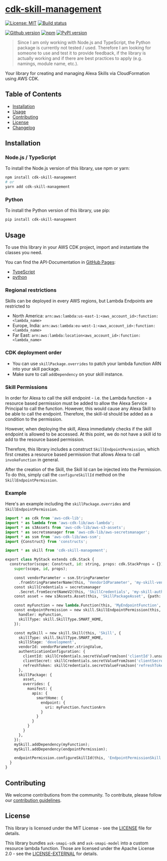 # [cdk-skill-management](https://t0bst4r.github.io/cdk-skill-management/)

[![License: MIT](https://img.shields.io/badge/License-MIT-yellow.svg)](https://opensource.org/licenses/MIT)
[![Build status](https://img.shields.io/github/actions/workflow/status/t0bst4r/cdk-skill-management/release.yml?logo=github)](https://github.com/t0bst4r/cdk-skill-management)

[![Github version](https://img.shields.io/github/v/release/t0bst4r/cdk-skill-management?logo=github)](https://github.com/t0bst4r/cdk-skill-management)
[![npm](https://img.shields.io/npm/v/cdk-skill-management?logo=npm)](https://www.npmjs.com/package/cdk-skill-management)
[![PyPI version](https://img.shields.io/pypi/v/cdk-skill-management?logo=pypi)](https://pypi.org/project/cdk-skill-management/)

> Since I am only working with Node.js and TypeScript, the Python package is currently not tested / used.
> Therefore I am looking for someone to use and test it to provide feedback, if the library is actually working and if there are best practices to apply (e.g. namings, module name, etc.).

Your library for creating and managing Alexa Skills via CloudFormation using AWS CDK.

## Table of Contents

* [Installation](#installation)
* [Usage](#usage)
* [Contributing](#contributing)
* [License](#license)
* [Changelog](CHANGELOG.md)

## Installation

### Node.js / TypeScript

To install the Node.js version of this library, use npm or yarn:

```bash
npm install cdk-skill-management
# or
yarn add cdk-skill-management
```

### Python

To install the Python version of this library, use pip:

```bash
pip install cdk-skill-management
```

## Usage

To use this library in your AWS CDK project, import and instantiate the classes you need.

You can find the API-Documentation in [GitHub Pages](https://t0bst4r.github.io/cdk-skill-management/):

* [TypeScript](API.js.md)
* [python](API.py.md)

### Regional restrictions

Skills can be deployed in every AWS regions, but Lambda Endpoints are restricted to

* North America: `arn:aws:lambda:us-east-1:<aws_account_id>:function:<lambda_name>`
* Europe, India: `arn:aws:lambda:eu-west-1:<aws_account_id>:function:<lambda_name>`
* Far East: `arn:aws:lambda:location<aws_account_id>:function:<lambda_name>`

### CDK deployment order

* You can use `skillPackage.overrides` to patch your lambda function ARN into your skill package.
* Make sure to call `addDependency` on your skill instance.

### Skill Permissions

In order for Alexa to call the skill endpoint - i.e. the Lambda function - a resource based permission must be added to allow the Alexa Service Principal to call the function.
However, this would cause any Alexa Skill to be able to call the endpoint. Therefore, the skill-id should be added as a condition to the permission.

However, when deploying the skill, Alexa immediately checks if the skill endpoint is allowed to be accessed. At this point, we do not have a skill id to add to the resource based permission.

Therefore, this library includes a construct `SkillEndpointPermission`, which first creates a resource based permission that allows Alexa to call `invokeFunction` in general.

After the creation of the Skill, the Skill Id can be injected into the Permission. To do this, simply call the `configureSkillId` method on the `SkillEndpointPermission`.

### Example

Here's an example including the `skillPackage.overrides` and `SkillEndpointPermission`.

```python
import * as cdk from 'aws-cdk-lib';
import * as lambda from 'aws-cdk-lib/aws-lambda';
import * as s3Assets from 'aws-cdk-lib/aws-s3-assets';
import * as secretsmanager from 'aws-cdk-lib/aws-secretsmanager';
import * as ssm from 'aws-cdk-lib/aws-ssm';
import {Construct} from 'constructs';

import * as skill from 'cdk-skill-management';

export class MyStack extends cdk.Stack {
  constructor(scope: Construct, id: string, props: cdk.StackProps = {}) {
    super(scope, id, props);

    const vendorParameter = ssm.StringParameter
      .fromStringParameterName(this, 'VendorIdParameter', 'my-skill-vendor-id');
    const skillCredentials = secretsmanager
      .Secret.fromSecretNameV2(this, 'SkillCredentials', 'my-skill-authentication');
    const asset = new s3Assets.Asset(this, 'SkillPackageAsset', {path: './path/to/my/skill-package'});

    const myFunction = new lambda.Function(this, 'MyEndpointFunction', {...});
    const endpointPermission = new skill.SkillEndpointPermission(this, 'EndpointPermission', {
      handler: myFunction,
      skillType: skill.SkillType.SMART_HOME,
    });

    const mySkill = new skill.Skill(this, 'Skill', {
      skillType: skill.SkillType.SMART_HOME,
      skillStage: 'development',
      vendorId: vendorParameter.stringValue,
      authenticationConfiguration: {
        clientId: skillCredentials.secretValueFromJson('clientId').unsafeUnwrap(),
        clientSecret: skillCredentials.secretValueFromJson('clientSecret').unsafeUnwrap(),
        refreshToken: skillCredentials.secretValueFromJson('refreshToken').unsafeUnwrap(),
      },
      skillPackage: {
        asset,
        overrides: {
          manifest: {
            apis: {
              smartHome: {
                endpoint: {
                  uri: myFunction.functionArn
                }
              }
            }
          }
        }
      },
    });
    mySkill.addDependency(myFunction);
    mySkill.addDependency(endpointPermission);

    endpointPermission.configureSkillId(this, 'EndpointPermissionSkill', mySkill);
  }
}
```

## Contributing

We welcome contributions from the community. To contribute, please follow our [contribution guidelines](CONTRIBUTE.md).

## License

This library is licensed under the MIT License - see the [LICENSE](LICENSE.txt) file for details.

This library bundles `ask-smapi-sdk` and `ask-smapi-model` into a custom resource lambda function.
Those are licensed under the Apache License 2.0 - see the [LICENSE-EXTERNAL](LICENSE-EXTERNAL.txt) for details.
